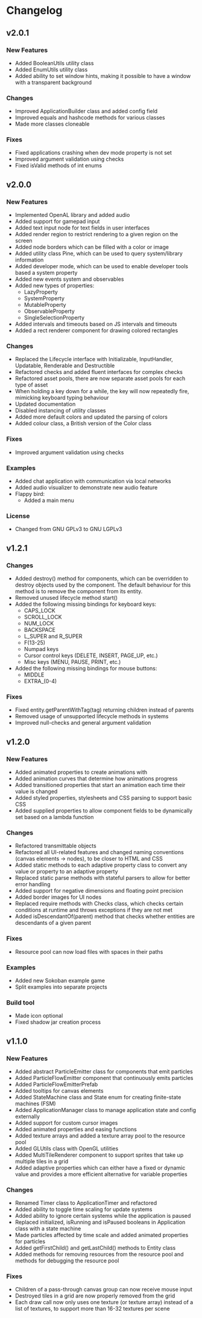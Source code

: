 # Changelog

## v2.0.1

### New Features

- Added BooleanUtils utility class
- Added EnumUtils utility class
- Added ability to set window hints, making it possible to have a window with a transparent background

### Changes

- Improved ApplicationBuilder class and added config field
- Improved equals and hashcode methods for various classes
- Made more classes cloneable

### Fixes

- Fixed applications crashing when dev mode property is not set
- Improved argument validation using checks
- Fixed isValid methods of int enums

## v2.0.0

### New Features

- Implemented OpenAL library and added audio
- Added support for gamepad input
- Added text input node for text fields in user interfaces
- Added render region to restrict rendering to a given region on the screen
- Added node borders which can be filled with a color or image
- Added utility class Pine, which can be used to query system/library information
- Added developer mode, which can be used to enable developer tools based a system property
- Added new events system and observables
- Added new types of properties:
  - LazyProperty
  - SystemProperty
  - MutableProperty
  - ObservableProperty
  - SingleSelectionProperty
- Added intervals and timeouts based on JS intervals and timeouts
- Added a rect renderer component for drawing colored rectangles

### Changes

- Replaced the Lifecycle interface with Initializable, InputHandler, Updatable, Renderable and Destructible
- Refactored checks and added fluent interfaces for complex checks
- Refactored asset pools, there are now separate asset pools for each type of asset
- When holding a key down for a while, the key will now repeatedly fire, mimicking keyboard typing behaviour
- Updated documentation
- Disabled instancing of utility classes
- Added more default colors and updated the parsing of colors
- Added colour class, a British version of the Color class

### Fixes

- Improved argument validation using checks

### Examples

- Added chat application with communication via local networks
- Added audio visualizer to demonstrate new audio feature
- Flappy bird:
  - Added a main menu 

### License

- Changed from GNU GPLv3 to GNU LGPLv3

## v1.2.1

### Changes

- Added destroy() method for components, which can be overridden to destroy objects used by the component. The default behaviour for this method is to remove the component from its entity.
- Removed unused lifecycle method start()
- Added the following missing bindings for keyboard keys:
  - CAPS_LOCK
  - SCROLL_LOCK
  - NUM_LOCK
  - BACKSPACE
  - L_SUPER and R_SUPER
  - F(13-25)
  - Numpad keys
  - Cursor control keys (DELETE, INSERT, PAGE_UP, etc.)
  - Misc keys (MENU, PAUSE, PRINT, etc.)
- Added the following missing bindings for mouse buttons:
  - MIDDLE
  - EXTRA_(0-4)

### Fixes

- Fixed entity.getParentWithTag(tag) returning children instead of parents
- Removed usage of unsupported lifecycle methods in systems
- Improved null-checks and general argument validation

## v1.2.0

### New Features

- Added animated properties to create animations with
- Added animation curves that determine how animations progress
- Added transitioned properties that start an animation each time their value is changed
- Added styled properties, stylesheets and CSS parsing to support basic CSS
- Added supplied properties to allow component fields to be dynamically set based on a lambda function

### Changes

- Refactored transmittable objects
- Refactored all UI-related features and changed naming conventions (canvas elements -> nodes), to be closer to HTML and CSS
- Added static methods to each adaptive property class to convert any value or property to an adaptive property
- Replaced static parse methods with stateful parsers to allow for better error handling
- Added support for negative dimensions and floating point precision
- Added border images for UI nodes
- Replaced require methods with Checks class, which checks certain conditions at runtime and throws exceptions if they are not met
- Added isDescendantOf(parent) method that checks whether entities are descendants of a given parent

### Fixes

- Resource pool can now load files with spaces in their paths

### Examples

- Added new Sokoban example game
- Split examples into separate projects

### Build tool

- Made icon optional
- Fixed shadow jar creation process

## v1.1.0

### New Features

- Added abstract ParticleEmitter class for components that emit particles 
- Added ParticleFlowEmitter component that continuously emits particles
- Added ParticleFlowEmitterPrefab 
- Added tooltips for canvas elements
- Added StateMachine class and State enum for creating finite-state machines (FSM)
- Added ApplicationManager class to manage application state and config externally
- Added support for custom cursor images
- Added animated properties and easing functions
- Added texture arrays and added a texture array pool to the resource pool
- Added GLUtils class with OpenGL utilities
- Added MultiTileRenderer component to support sprites that take up multiple tiles in a grid
- Added adaptive properties which can either have a fixed or dynamic value and provides a more efficient alternative for variable properties

### Changes


- Renamed Timer class to ApplicationTimer and refactored
- Added ability to toggle time scaling for update systems
- Added ability to ignore certain systems while the application is paused
- Replaced initialized, isRunning and isPaused booleans in Application class with a state machine
- Made particles affected by time scale and added animated properties for particles
- Added getFirstChild() and getLastChild() methods to Entity class
- Added methods for removing resources from the resource pool and methods for debugging the resource pool

### Fixes

- Children of a pass-through canvas group can now receive mouse input
- Destroyed tiles in a grid are now properly removed from the grid
- Each draw call now only uses one texture (or texture array) instead of a list of textures, to support more than 16-32 textures per scene

